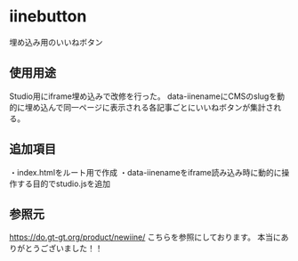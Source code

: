 # iinebutton
埋め込み用のいいねボタン

## 使用用途
Studio用にiframe埋め込みで改修を行った。
data-iinenameにCMSのslugを動的に埋め込んで同一ページに表示される各記事ごとにいいねボタンが集計される。

## 追加項目
・index.htmlをルート用で作成
・data-iinenameをiframe読み込み時に動的に操作する目的でstudio.jsを追加

## 参照元
https://do.gt-gt.org/product/newiine/
こちらを参照にしております。
本当にありがとうございました！！
